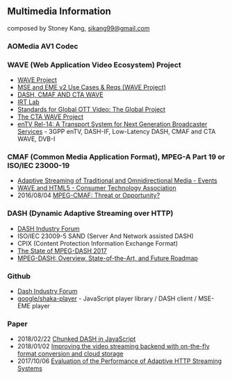 ## Multimedia Information
composed by Stoney Kang, sikang99@gmail.com


### AOMedia AV1 Codec


### WAVE (Web Application Video Ecosystem) Project 
- [WAVE Project](https://cta.tech/Research-Standards/Standards-Documents/WAVE-Project/WAVE-Project.aspx)
- [MSE and EME v2 Use Cases & Reqs (WAVE Project)](https://www.w3.org/wiki/images/8/8c/Mse-eme-v2-use-cases-reqs-wave.pdf)
- [DASH, CMAF AND CTA WAVE](https://dashif.org/wp-content/uploads/2017/11/Stockhammer-DASH-CMAF-WAVE.pdf)
- [IRT Lab](https://lab.irt.de/)
- [Standards for Global OTT Video: The Global Project](https://docplayer.net/64997448-Standards-for-global-ott-video-the-wave-project.html)
- [The CTA WAVE Project](https://www.hbbtv.org/wp-content/uploads/2017/01/Jon-Piesing-CTA-WAVE-King-of-the-Mountain-HbbTV-Symposium-2016.pdf)
- [enTV Rel-14: A Transport System for Next Generation Broadcaster Services](https://www.mcg.upv.es/wp-content/uploads/2018/06/IEEE_BMSB_2018_Keynote_Day1_ThomasStockhammer_Public.pdf)
		- 3GPP enTV, DASH-IF, Low-Latency DASH, CMAF and CTA WAVE, DVB-I


### CMAF (Common Media Application Format), MPEG-A Part 19 or ISO/IEC 23000-19
- [Adaptive Streaming of Traditional and Omnidirectional Media - Events](http://conferences.sigcomm.org/sigcomm/2017/files/tutorial-adaptive-streaming.pdf)
- [WAVE and HTML5 - Consumer Technology Association](https://standards.cta.tech/apps/group_public/download.php/18083/HTML5%20-%20TF-%20Sessios%202.pptx)
- 2016/08/04 [MPEG-CMAF: Threat or Opportunity?](https://bitmovin.com/what-is-cmaf-threat-opportunity/)


### DASH (Dynamic Adaptive Streaming over HTTP)
- [DASH Industry Forum](https://dash-industry-forum.github.io/)
- ISO/IEC 23009-5 SAND (Server And Network assisted DASH)
- CPIX (Content Protection Information Exchange Format)
- [The State of MPEG-DASH 2017](http://www.streamingmediaglobal.com/Articles/ReadArticle.aspx?ArticleID=116505&PageNum=2) 
- [MPEG-DASH: Overview, State-of-the-Art, and Future Roadmap](https://www.slideshare.net/christian.timmerer/mpegdash-overview-stateoftheart-and-future-roadmap)




### Github
- [Dash Industry Forum](https://github.com/Dash-Industry-Forum)
- [google/shaka-player](https://github.com/google/shaka-player) - JavaScript player library / DASH client / MSE-EME player

### Paper
- 2018/02/22 [Chunked DASH in JavaScript](https://kth.diva-portal.org/smash/get/diva2:1185014/FULLTEXT01.pdf)
- 2018/01/02 [Improving the video streaming backend with on-the-fly format conversion and cloud storage](https://repository.tudelft.nl/islandora/object/uuid:e06cde4c-1514-4a8d-90be-7e10eee5aac1/datastream/OBJ/download)
- 2017/10/06 [Evaluation of the Performance of Adaptive HTTP Streaming Systems](https://arxiv.org/pdf/1710.02459.pdf)

